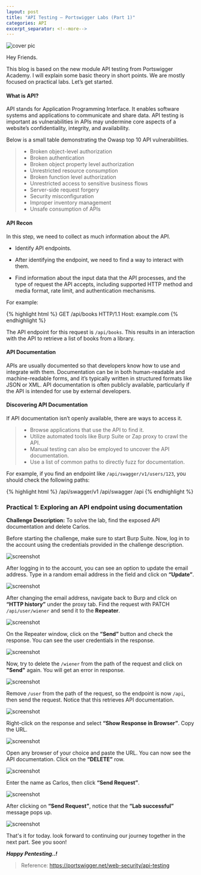 ```yaml
---
layout: post
title: "API Testing — Portswigger Labs (Part 1)"
categories: API
excerpt_separator: <!--more-->
---
```


![cover pic](/images/blog4/1.png)

Hey Friends.

This blog is based on the new module API testing from Portswigger Academy. I will explain some basic theory in short points. We are mostly focused on practical labs. Let’s get started.
<!--more-->

#### What is API?

API stands for Application Programming Interface. It enables software systems and applications to communicate and share data. API testing is important as vulnerabilities in APIs may undermine core aspects of a website’s confidentiality, integrity, and availability.

Below is a small table demonstrating the Owasp top 10 API vulnerabilities.

> * Broken object-level authorization
> * Broken authentication
> * Broken object property level authorization
> * Unrestricted resource consumption
> * Broken function level authorization
> * Unrestricted access to sensitive business flows
> * Server-side request forgery
> * Security misconfiguration
> * Improper inventory management
> * Unsafe consumption of APIs

#### API Recon

In this step, we need to collect as much information about the API.

* Identify API endpoints.

* After identifying the endpoint, we need to find a way to interact with them.

* Find information about the input data that the API processes, and the type of request the API accepts, including supported HTTP method and media format, rate limit, and authentication mechanisms.

For example:

{% highlight html %}
GET /api/books HTTP/1.1
Host: example.com
{% endhighlight %}

The API endpoint for this request is `/api/books`. This results in an interaction with the API to retrieve a list of books from a library.

#### API Documentation

APIs are usually documented so that developers know how to use and integrate with them. Documentation can be in both human-readable and machine-readable forms, and it’s typically written in structured formats like JSON or XML. API documentation is often publicly available, particularly if the API is intended for use by external developers.

#### Discovering API Documentation

If API documentation isn’t openly available, there are ways to access it.

> * Browse applications that use the API to find it.
> * Utilize automated tools like Burp Suite or Zap proxy to crawl the API.
> * Manual testing can also be employed to uncover the API documentation.
> * Use a list of common paths to directly fuzz for documentation.

For example, if you find an endpoint like `/api/swagger/v1/users/123`, you should check the following paths:

{% highlight html %}
/api/swagger/v1
/api/swagger
/api
{% endhighlight %}

### Practical 1: Exploring an API endpoint using documentation

**Challenge Description:** To solve the lab, find the exposed API documentation and delete Carlos.

Before starting the challenge, make sure to start Burp Suite. Now, log in to the account using the credentials provided in the challenge description.

![screenshot](/images/blog4/2.png)

After logging in to the account, you can see an option to update the email address. Type in a random email address in the field and click on **“Update”**.

![screenshot](/images/blog4/3.png)

After changing the email address, navigate back to Burp and click on **“HTTP history”** under the proxy tab. Find the request with PATCH `/api/user/wiener` and send it to the **Repeater**.

![screenshot](/images/blog4/4.png)

On the Repeater window, click on the **“Send”** button and check the response. You can see the user credentials in the response.

![screenshot](/images/blog4/5.png)

Now, try to delete the `/wiener` from the path of the request and click on **"Send"** again. You will get an error in response.

![screenshot](/images/blog4/6.png)

Remove `/user` from the path of the request, so the endpoint is now `/api`, then send the request. Notice that this retrieves API documentation.

![screenshot](/images/blog4/7.png)

Right-click on the response and select **“Show Response in Browser”**. Copy the URL.

![screenshot](/images/blog4/8.png)

Open any browser of your choice and paste the URL. You can now see the API documentation. Click on the **“DELETE”** row.

![screenshot](/images/blog4/9.png)

Enter the name as Carlos, then click **“Send Request”**.

![screenshot](/images/blog4/10.png)

After clicking on **“Send Request”**, notice that the **“Lab successful”** message pops up.

![screenshot](/images/blog4/11.png)

That's it for today. look forward to continuing our journey together in the next part. See you soon!

***Happy Pentesting..!***

> Reference: <https://portswigger.net/web-security/api-testing>










